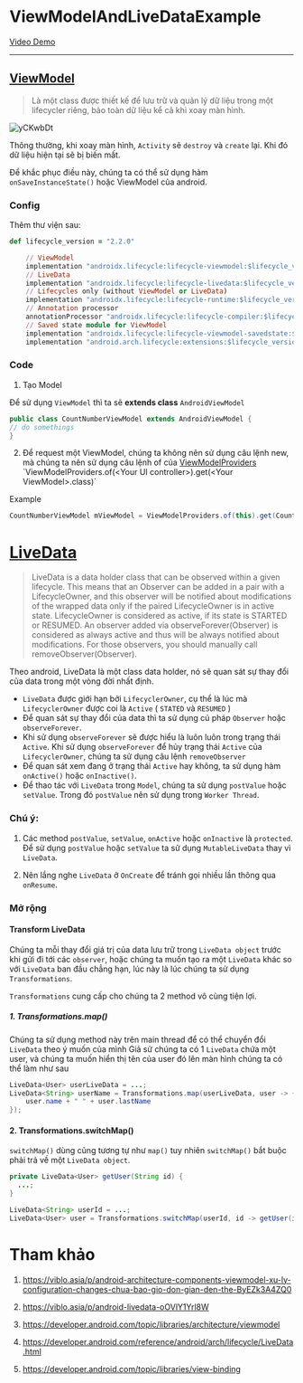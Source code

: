 # ViewModelAndLiveDataExample

[Video Demo](https://youtu.be/ANnGRA6V1xU)

----
## [ViewModel](https://developer.android.com/topic/libraries/architecture/viewmodel)

> Là một class được thiết kế để lưu trữ và quản lý dữ liệu trong một lifecycler riêng, bảo toàn dữ liệu kể cả khi xoay màn hình.


![yCKwbDt](https://user-images.githubusercontent.com/52131412/79693762-38a57580-829f-11ea-99a8-4148a46f532d.png)

Thông thường, khi xoay màn hình, `Activity` sẽ `destroy` và `create` lại. Khi đó dữ liệu hiện tại sẽ bị biến mất.

Để khắc phục điều này, chúng ta có thể sử dụng hàm `onSaveInstanceState()` hoặc ViewModel của android.


### Config
Thêm thư viện sau:

```ruby
def lifecycle_version = "2.2.0"

    // ViewModel
    implementation "androidx.lifecycle:lifecycle-viewmodel:$lifecycle_version"
    // LiveData
    implementation "androidx.lifecycle:lifecycle-livedata:$lifecycle_version"
    // Lifecycles only (without ViewModel or LiveData)
    implementation "androidx.lifecycle:lifecycle-runtime:$lifecycle_version"
    // Annotation processor
    annotationProcessor "androidx.lifecycle:lifecycle-compiler:$lifecycle_version"
    // Saved state module for ViewModel
    implementation "androidx.lifecycle:lifecycle-viewmodel-savedstate:$lifecycle_version"
    implementation "android.arch.lifecycle:extensions:$lifecycle_version"
```

### Code

1. Tạo Model

Để sử dụng `ViewModel` thì ta sẽ **extends class** `AndroidViewModel`

```java
public class CountNumberViewModel extends AndroidViewModel {
// do somethings
}
```
2. Để request một ViewModel, chúng ta không nên sử dụng câu lệnh new, mà chúng ta nên sử dụng câu lệnh of của [ViewModelProviders](https://developer.android.com/reference/android/arch/lifecycle/ViewModelProviders#of(android.support.v4.app.Fragment)) `ViewModelProviders.of(<Your UI controller>).get(<Your ViewModel>.class)`

Example

```java
CountNumberViewModel mViewModel = ViewModelProviders.of(this).get(CountNumberViewModel.class);
```

# [LiveData](https://developer.android.com/reference/android/arch/lifecycle/LiveData.html)


>LiveData is a data holder class that can be observed within a given lifecycle. This means that an Observer can be added in a pair with a LifecycleOwner, and this observer will be notified about modifications of the wrapped data only if the paired LifecycleOwner is in active state. LifecycleOwner is considered as active, if its state is STARTED or RESUMED. An observer added via observeForever(Observer) is considered as always active and thus will be always notified about modifications. For those observers, you should manually call removeObserver(Observer). 

Theo android, LiveData là một class data holder, nó sẽ quan sát sự thay đổi của data trong một vòng đời nhất định.

* `LiveData` được giới hạn bởi `LifecyclerOwner`, cụ thể là lúc mà `LifecyclerOwner` được coi là `Active` ( `STATED` và `RESUMED` )
* Để quan sát sự thay đổi của data thì ta sử dụng cú pháp `Observer` hoặc `observeForever`.
* Khi sử dụng `observeForever` sẽ được hiểu là luôn luôn trong trạng thái `Active`. Khi sử dụng `observeForever` để hủy trạng thái `Active` của `LifecyclerOwner`, chúng ta sử dụng câu lệnh `removeObserver`
* Để quan sát xem đang ở trạng thái `Active` hay không, ta sử dụng hàm `onActive()` hoặc `onInactive()`.
* Để thao tác với `LiveData` trong `Model`, chúng ta sử dụng `postValue` hoặc `setValue`. Trong đó `postValue` nên sử dụng trong `Worker Thread`.

### Chú ý:
1. Các method `postValue`, `setValue`, `onActive` hoặc `onInactive` là `protected`. Để sử dụng `postValue` hoặc `setValue` ta sử dụng `MutableLiveData` thay vì `LiveData`.

2. Nên lắng nghe `LiveData` ở `OnCreate` để tránh gọi nhiều lần thông qua `onResume`.

### Mở rộng

#### Transform LiveData
Chúng ta mỗi thay đổi giá trị của data lưu trữ trong `LiveData object` trước khi gửi đi tới các `observer`, hoặc chúng ta muốn tạo ra một `LiveData` khác so với `LiveData` ban đầu chẳng hạn, lúc này là lúc chúng ta sử dụng `Transformations`.

`Transformations` cung cấp cho chúng ta 2 method vô cùng tiện lợi.

##### 1. Transformations.map()
Chúng ta sử dụng method này trên main thread để có thể chuyển đổi `LiveData` theo ý muốn của mình Giả sử chúng ta có 1 `LiveData` chứa một user, và chúng ta muốn hiển thị tên của user đó lên màn hình chúng ta có thể làm như sau

```java
LiveData<User> userLiveData = ...;
LiveData<String> userName = Transformations.map(userLiveData, user -> {
    user.name + " " + user.lastName
});
```

#### 2. Transformations.switchMap()
`switchMap()` dùng cũng tương tự như `map()` tuy nhiên `switchMap()` bắt buộc phải trả về một `LiveData object`.

```java
private LiveData<User> getUser(String id) {
  ...;
}

LiveData<String> userId = ...;
LiveData<User> user = Transformations.switchMap(userId, id -> getUser(id) );
```

# Tham khảo
1. https://viblo.asia/p/android-architecture-components-viewmodel-xu-ly-configuration-changes-chua-bao-gio-don-gian-den-the-ByEZk3A4ZQ0

2. https://viblo.asia/p/android-livedata-oOVlY1Yrl8W

3. https://developer.android.com/topic/libraries/architecture/viewmodel

4. https://developer.android.com/reference/android/arch/lifecycle/LiveData.html

5. https://developer.android.com/topic/libraries/view-binding
